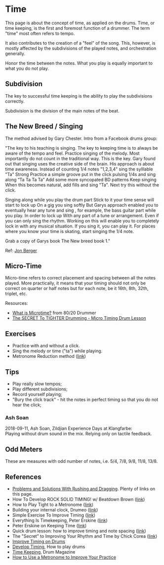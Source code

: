 # Time

This page is about the concept of time, as applied on the drums. Time, or time keeping, is the first and foremost function of a drummer. The term "time" most often refers to tempo. 

It also contributes to the creation of a "feel" of the song. This, however, is mostly affected by the subdivisions of the played notes, and orchestration generally.

Honor the time between the notes. What you play is equally important to what you do not play.

## Subdivision

The key to successful time keeping is the ability to play the subdivisions correctly.

Subdivision is the division of the main notes of the beat.

## The New Breed / Singing

The method advised by Gary Chester. Intro from a Facebook drums group:

"The key to his teaching is singing. The key to keeping time is to always be aware of the tempo and feel. Practice singing of the melody. Most importantly do not count in the traditional way. This is the key. Gary found out that singing uses the creative side of the brain. His approach is about time awareness. 
Instead of counting 1/4 notes "1,2,3,4" sing the sylllable "Ta"
Strong
Practice a simple groove put in the click pulsing 1/4s and sing along “Ta Ta Ta Ta”
Add some more syncopated BD patterns
Keep singing
When this becomes natural, add fills and sing "Ta".
Next try this without the click.

Singing along while you play the drum part
Stick to it your time sense will start to lock up
On a gig you sing softly
But Garys approach enabled you to eventually hear any tune and sing , for example, the bass guitar part while you play. In order to lock up
With any part of a tune or arrangement. Even if you can only sing the rhythm.
Working on this will enable you to completely lock in with any musical situation.
If you sing it, you can play it.
For places where you know your time is skating, start singing the 1/4 note.

Grab a copy of Garys book The New breed book 1."

Ref: [Jon Berger](https://www.youtube.com/watch?v=NOK7lu2buCM)

## Micro-Time

Micro-time refers to correct placement and spacing between all the notes played. More practically, it means that your timing should not only be correct on quarter or half notes but for each note, be it 16th, 8th, 32th, triplet, etc.

Resources:

- [What is Microtime?](https://www.youtube.com/watch?v=71Qa2huylD8) from 80/20 Drummer
- [The SECRET To TIGHTER Drumming - Micro Timing Drum Lesson](https://www.youtube.com/watch?v=tbjZxd4Uzyo)

## Exercises

- Practice with and without a click.
- Sing the melody or time ("ta") while playing.
- Metronome Reduction method ([link](https://www.youtube.com/watch?v=uP6DF4X9zF0))

## Tips

- Play really slow tempos;
- Play different subdivisions;
- Record yourself playing;
- "Bury the click track" - hit the notes in perfect timing so that you do not hear the click;

### Ash Soan

2018-09-11, Ash Soan, Zildjian Experience Days at Klangfarbe:  
Playing without drum sound in the mix. Relying only on tactile feedback.

## Odd Meters

These are measures with odd number of notes, i.e. 5/4, 7/8, 9/8, 11/8, 13/8.

## References

- [Problems and Solutions With Rushing and Dragging](https://www.drummercafe.com/education/articles/problems-with-rushing-and-dragging.html). Plenty of links on this page.
- How To Develop ROCK SOLID TIMING! w/ Beatdown Brown ([link](https://www.youtube.com/watch?v=0DWSmJO1gLQ))
- How to Play Tight to a Metronome ([link](https://www.youtube.com/watch?v=y5MewamYQMM))
- Building your internal clock, Drumeo ([link](https://www.youtube.com/watch?v=zk3eVDK1PPE))
- Simple Exercise To Improve Timing ([link](https://www.youtube.com/watch?v=d_ByKy505ns))
- Everything Is Timekeeping, Peter Erskine ([link](https://www.youtube.com/watch?v=MuUkMndArXE))
- Peter Erskine on Keeping Time ([link](https://www.youtube.com/watch?v=jlvUvlAMhqg))
- Quick drum lesson: how to improve timing and note spacing ([link](https://www.youtube.com/watch?v=gqUITaQ3M8g))
- The "Secret" to Improving Your Rhythm and Time by Chick Corea ([link](https://www.youtube.com/watch?v=ED7liSX7zvY))
- [Improve Timing on Drums](https://www.drummingbasics.com/improve-timing-on-drums/)
- [Develop Timing](https://howtoplaydrums.com/develop-timing/), How to play drums
- [Time Keeping](http://drummagazine.com/how-to-practice-drums-like-a-pro/), Drum Magazine
- [How to Use a Metronome to Improve Your Practice](http://www.stetina.com/lessons/metronome.html)
